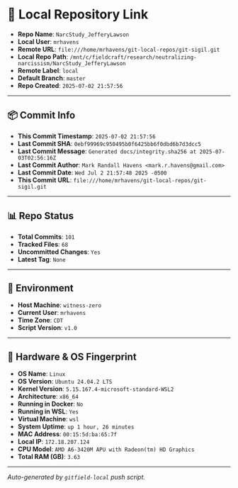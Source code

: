 # 🔗 Local Repository Link

- **Repo Name**: `NarcStudy_JefferyLawson`
- **Local User**: `mrhavens`
- **Remote URL**: `file:///home/mrhavens/git-local-repos/git-sigil.git`
- **Local Repo Path**: `/mnt/c/fieldcraft/research/neutralizing-narcissism/NarcStudy_JefferyLawson`
- **Remote Label**: `local`
- **Default Branch**: `master`
- **Repo Created**: `2025-07-02 21:57:56`

---

## 📦 Commit Info

- **This Commit Timestamp**: `2025-07-02 21:57:56`
- **Last Commit SHA**: `0ebf99969c950495b0f6425bb6f0dbd6b7d3dcc5`
- **Last Commit Message**: `Generated docs/integrity.sha256 at 2025-07-03T02:56:16Z`
- **Last Commit Author**: `Mark Randall Havens <mark.r.havens@gmail.com>`
- **Last Commit Date**: `Wed Jul 2 21:57:48 2025 -0500`
- **This Commit URL**: `file:///home/mrhavens/git-local-repos/git-sigil.git`

---

## 📊 Repo Status

- **Total Commits**: `101`
- **Tracked Files**: `68`
- **Uncommitted Changes**: `Yes`
- **Latest Tag**: `None`

---

## 🧭 Environment

- **Host Machine**: `witness-zero`
- **Current User**: `mrhavens`
- **Time Zone**: `CDT`
- **Script Version**: `v1.0`

---

## 🧬 Hardware & OS Fingerprint

- **OS Name**: `Linux`
- **OS Version**: `Ubuntu 24.04.2 LTS`
- **Kernel Version**: `5.15.167.4-microsoft-standard-WSL2`
- **Architecture**: `x86_64`
- **Running in Docker**: `No`
- **Running in WSL**: `Yes`
- **Virtual Machine**: `wsl`
- **System Uptime**: `up 1 hour, 26 minutes`
- **MAC Address**: `00:15:5d:ba:65:7f`
- **Local IP**: `172.18.207.124`
- **CPU Model**: `AMD A6-3420M APU with Radeon(tm) HD Graphics`
- **Total RAM (GB)**: `3.63`

---

_Auto-generated by `gitfield-local` push script._
